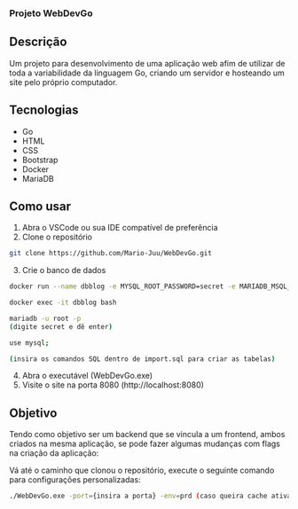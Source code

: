 ###  Projeto WebDevGo
## Descrição
Um projeto para desenvolvimento de uma aplicação web afim de utilizar de toda a variabilidade da linguagem Go, criando um servidor e hosteando um site pelo próprio computador.


## Tecnologias
- Go
- HTML
- CSS
- Bootstrap
- Docker
- MariaDB

## Como usar
1. Abra o VSCode ou sua IDE compatível de preferência
2. Clone o repositório
```sh
git clone https://github.com/Mario-Juu/WebDevGo.git
```
3. Crie o banco de dados 
```sh
docker run --name dbblog -e MYSQL_ROOT_PASSWORD=secret -e MARIADB_MSQL_LOCALHOST_USER=true -p 3306:3306 -d mariadb:latest

docker exec -it dbblog bash

mariadb -u root -p
(digite secret e dê enter)

use mysql;

(insira os comandos SQL dentro de import.sql para criar as tabelas)
``` 
4. Abra o executável (WebDevGo.exe)
5. Visite o site na porta 8080 (http://localhost:8080)


## Objetivo 
Tendo como objetivo ser um backend que se vincula a um frontend, ambos criados na mesma aplicação, se pode fazer algumas mudanças com flags na criação da aplicação:


Vá até o caminho que clonou o repositório, execute o seguinte comando para configurações personalizadas:
```sh
./WebDevGo.exe -port={insira a porta} -env=prd (caso queira cache ativada)
```
